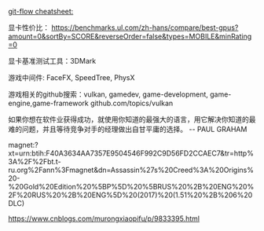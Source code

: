 [git-flow cheatsheet:](https://danielkummer.github.io/git-flow-cheatsheet/index.zh_CN.html)

显卡性价比： https://benchmarks.ul.com/zh-hans/compare/best-gpus?amount=0&sortBy=SCORE&reverseOrder=false&types=MOBILE&minRating=0

显卡基准测试工具：3DMark

游戏中间件: FaceFX, SpeedTree, PhysX

游戏相关的github搜索：vulkan, gamedev, game-development, game-engine,game-framework
	github.com/topics/vulkan
	
	
如果你想在软件业获得成功，就使用你知道的最强大的语言，用它解决你知道的最难的问题，并且等待竞争对手的经理做出自甘平庸的选择。 -- PAUL GRAHAM

magnet:?xt=urn:btih:F40A3634AA7357E9504546F992C9D56FD2CCAEC7&tr=http%3A%2F%2Fbt.t-ru.org%2Fann%3Fmagnet&dn=Assassin%27s%20Creed%3A%20Origins%20-%20Gold%20Edition%20%5BP%5D%20%5BRUS%20%2B%20ENG%20%2F%20RUS%20%2B%20ENG%5D%20(2017)%20(1.51%20%2B%206%20DLC)

https://www.cnblogs.com/murongxiaopifu/p/9833395.html
